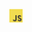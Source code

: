 <svg xmlns="http://www.w3.org/2000/svg" width="24px" height="24px" viewBox="0 0 24 24">
  <g fill="none" fill-rule="evenodd">
    <rect width="24" height="24" fill="#F1DC50"/>
    <path stroke="#333" stroke-width="2" d="M12,11 C12,15.749205 12,18.4158717 12,19 C12,19.8761925 11.4771235,21 10,21 C7.61461794,21 7.5,19 7.5,19 M20.7899648,13.51604 C20.1898831,12.5053467 19.3944074,12 18.4035378,12 C16.8563489,12 16,13 16,14 C16,15 16.5,16 18.5084196,16.5 C19.7864643,16.8181718 21,17.5 21,19 C21,20.5 19.6845401,21 18.5,21 C16.9861609,21 15.9861609,20.3333333 15.5,19"/>
  </g>
</svg>
